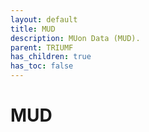 ```yaml
---
layout: default
title: MUD
description: MUon Data (MUD).
parent: TRIUMF
has_children: true
has_toc: false
---
```


# MUD

